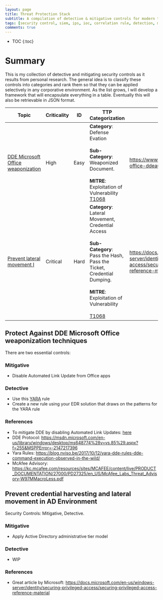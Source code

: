 ```yaml
---
layout: page
title: Threat Protection Stack
subtitle: A compilation of detective & mitigative controls for modern threats
tags: [security control, siem, ips, ioc, correlation rule, detection, mitigation, threat, darkquasar]
comments: true
---
```


* TOC
{:toc}

# Summary
This is my collection of detective and mitigating security controls as it results from personal research. The general idea is to classify these controls into categories and rank them so that they can be applied selectively in any corporative environment. As the list grows, I will develop a framework that will encapsulate everything in a table. Eventually this will also be retrievable in JSON format. 

| Topic                                                                                                                                               | Criticality | ID   | TTP Categorization                                                                                                                                                                                                                                 | References                                                                                                                        | 
|-----------------------------------------------------------------------------------------------------------------------------------------------------|-------------|------|----------------------------------------------------------------------------------------------------------------------------------------------------------------------------------------------------------------------------------------------------|-----------------------------------------------------------------------------------------------------------------------------------| 
| [DDE Microsoft Office weaponization](https://www.eideon.com/Threat_Protection_Stack/#protect-against-dde-microsoft-office-weaponization-techniques) | High        | Easy | **Category**: Defense Evation <br><br> **Sub-Category**: Weaponized Document. <br><br> **MITRE**: Exploitation of Vulnerability [T1068](https://attack.mitre.org/wiki/Technique/T1068)                                                             | https://www.ghacks.net/2017/10/23/disable-office-ddeauto-to-mitigate-attacks/                                                     | 
| [Prevent lateral movement I](https://www.eideon.com/Threat_Protection_Stack/#prevent_credential_harvesting_and_lateral_movement_in_AD_Environment)  | Critical    | Hard | **Category**: Lateral Movement, Credential Access <br><br> **Sub-Category**: Pass the Hash, Pass the Ticket, Credential Dumping. <br><br> **MITRE**: Exploitation of Vulnerability <br><br> [T1068](https://attack.mitre.org/wiki/Technique/T1068) | https://docs.microsoft.com/en-us/windows-server/identity/securing-privileged-access/securing-privileged-access-reference-material | 


## Protect Against DDE Microsoft Office weaponization techniques
There are two essential controls:

### Mitigative
* Disable Automated Link Update from Office apps

### Detective
* Use this [YARA](https://raw.githubusercontent.com/darkquasar/InfoSec_Tools/master/YARA_Rules/DDE_OfficeExploit.yar) rule
* Create a new rule using your EDR solution that draws on the patterns for the YARA rule

### References
* To mitigate DDE by disabling Automated Link Updates: [here](https://www.ghacks.net/2017/10/23/disable-office-ddeauto-to-mitigate-attacks)
* DDE Protocol: https://msdn.microsoft.com/en-us/library/windows/desktop/ms648774%28v=vs.85%29.aspx?f=255&MSPPError=-2147217396
* Yara Rules: https://blog.nviso.be/2017/10/12/yara-dde-rules-dde-command-execution-observed-in-the-wild/
* McAfee Advisory: https://kc.mcafee.com/resources/sites/MCAFEE/content/live/PRODUCT_DOCUMENTATION/27000/PD27325/en_US/McAfee_Labs_Threat_Advisory-W97MMacroLess.pdf

## Prevent credential harvesting and lateral movement in AD Environment
Security Controls: Mitigative, Detective. 

### Mitigative
* Apply Active Directory administrative tier model 

### Detective
* WIP

### References
* Great article by Microsoft: https://docs.microsoft.com/en-us/windows-server/identity/securing-privileged-access/securing-privileged-access-reference-material
